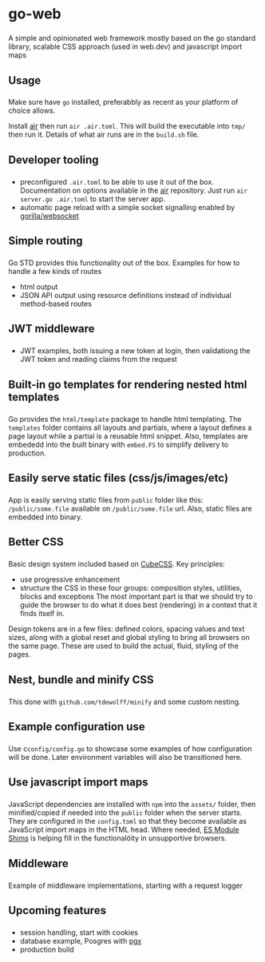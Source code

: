 # go-web
###
A simple and opinionated web framework mostly based on the go standard library, scalable CSS approach (used in web.dev) and javascript import maps

## Usage
###
Make sure have `go` installed, preferabbly as recent as your platform of choice allows.

Install [air](https://github.com/cosmtrek/air) then run `air .air.toml`. This will build the executable into `tmp/` then run it. Details of what air runs are in the `build.sh` file.

## Developer tooling
###
- preconfigured `.air.toml` to be able to use it out of the box. Documentation on options available in the [air](https://github.com/cosmtrek/air) repository. Just run `air server.go .air.toml` to start the server app.
- automatic page reload with a simple socket signalling enabled by [gorilla/websocket](https://github.com/gorilla/websocket)

## Simple routing
###
Go STD provides this functionality out of the box. Examples for how to handle a few kinds of routes
- html output
- JSON API output using resource definitions instead of individual method-based routes

## JWT middleware
###
- JWT examples, both issuing a new token at login, then validationg the JWT token and reading claims from the request

## Built-in go templates for rendering nested html templates
###
Go provides the `html/template` package to handle html templating. The `templates` folder contains all layouts and partials, where a layout defines a page layout while a partial is a reusable html snippet. Also, templates are embededd into the built binary with `embed.FS` to simplify delivery to production.

## Easily serve static files (css/js/images/etc)
###
App is easily serving static files from `public` folder like this: `/public/some.file` available on `/public/some.file` url. Also, static files are embedded into binary.

## Better CSS
###
Basic design system included based on [CubeCSS](https://cube.fyi/). Key principles:
- use progressive enhancement
- structure the CSS in these four groups: composition styles, utilities, blocks and exceptions
The most important part is that we should try to guide the browser to do what it does best (rendering) in a context that it finds itself in.

Design tokens are in a few files: defined colors, spacing values and text sizes, along with a global reset and global styling to bring all browsers on the same page. These are used to build the actual, fluid, styling of the pages.

## Nest, bundle and minify CSS
###
This done with `github.com/tdewolff/minify` and some custom nesting.

## Example configuration use 
###
Use c`config/config.go` to showcase some examples of how configuration will be done. Later environment variables will also be transitioned here.

## Use javascript import maps
###
JavaScript dependencies are installed with `npm` into the `assets/` folder, then minified/copied if needed into the `public` folder when the server starts. They are configured in the `config.toml` so that they become available as JavaScript import maps in the HTML head.
Where needed, [ES Module Shims](https://ga.jspm.io/npm:es-module-shims@1.5.1/dist/es-module-shims.js) is helping fill in the functionalöity in unsupportive browsers.

## Middleware
###
Example of middleware implementations, starting with a request logger

## Upcoming features
###
- session handling, start with cookies
- database example, Posgres with [pgx](https://github.com/jackc/pgx)
- production build

